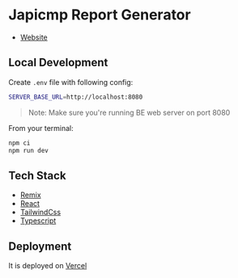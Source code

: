 # Japicmp Report Generator

- [Website](https://japicmp-report.vercel.app/)

## Local Development

Create `.env` file with following config:

```bash
SERVER_BASE_URL=http://localhost:8080
```

> Note: Make sure you're running BE web server on port 8080

From your terminal:

```sh
npm ci
npm run dev
```

## Tech Stack

- [Remix](https://remix.run/)
- [React](https://remix.run/)
- [TailwindCss](https://tailwindcss.com/)
- [Typescript](https://www.typescriptlang.org/)

## Deployment

It is deployed on [Vercel](https://vercel.com/)

